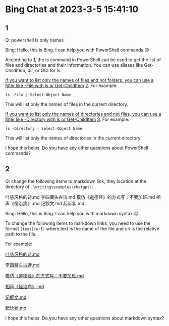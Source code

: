 # Bing Chat at 2023-3-5 15:41:10

## 1

Q: powershell ls only names

Bing: Hello, this is Bing. I can help you with PowerShell commands.😊

According to [1](https://shellgeek.com/powershell-ls-command/), the ls command in PowerShell can be used to get the list of files and directories and their information. You can use aliases like Get-ChildItem, dir, or GCI for ls.

[If you want to list only the names of files and not folders, you can use a filter like -File with ls or Get-ChildItem](https://social.technet.microsoft.com/Forums/windowsserver/en-US/b6f0cc1c-afba-465d-909c-bb2db2b9ed81/using-getchilditem-to-list-only-file-and-not-folder-names) [2](https://social.technet.microsoft.com/Forums/windowsserver/en-US/b6f0cc1c-afba-465d-909c-bb2db2b9ed81/using-getchilditem-to-list-only-file-and-not-folder-names). For example:

`ls -File | Select-Object Name`

This will list only the names of files in the current directory.

[If you want to list only the names of directories and not files, you can use a filter like -Directory with ls or Get-ChildItem](https://stackoverflow.com/questions/33787200/get-directories-names-only) [3](https://stackoverflow.com/questions/33787200/get-directories-names-only). For example:

`ls -Directory | Select-Object Name`

This will list only the names of directories in the current directory.

I hope this helps. Do you have any other questions about PowerShell commands?

## 2

Q: change the following items to markdown link, they location at the directory of `.\writing\examples\chatgpt\`:

叶慈风格的诗.md
李四藏头古诗.md
模仿《道德经》的方式写：不要加班.md
相声《怪治病》.md
记叙文.md
起诉状.md

Bing: Hello, this is Bing. I can help you with markdown syntax.😊

To change the following items to markdown links, you need to use the format `[text](url)` where text is the name of the file and url is the relative path to the file.

For example:

[叶慈风格的诗.md](.%5Cwriting%5Cexamples%5Cchatgpt%5C%E5%8F%B6%E6%85%88%E9%A3%8E%E6%A0%BC%E7%9A%84%E8%AF%97.md)

[李四藏头古诗.md](.%5Cwriting%5Cexamples%5Cchatgpt%5C%E6%9D%8E%E5%9B%9B%E8%97%8F%E5%A4%B4%E5%8F%A4%E8%AF%97.md)

[模仿《道德经》的方式写：不要加班.md](.%5Cwriting%5Cexamples%5Cchatgpt%5C%E6%A8%A1%E4%BB%BF%E3%80%8A%E9%81%93%E5%BE%B7%E7%BB%8F%E3%80%8B%E7%9A%84%E6%96%B9%E5%BC%8F%E5%86%99%EF%BC%9A%E4%B8%8D%E8%A6%81%E5%8A%A0%E7%8F%AD.md)

[相声《怪治病》.md](.%5Cwriting%5Cexamples%5Cchatgpt%5C%E7%9B%B8%E5%A3%B0%E3%80%8A%E6%80%AA%E6%B2%BB%E7%97%85%E3%80%8B.md)

[记叙文.md](.%5Cwriting%5Cexamples%5Cchatgpt%5C%E8%AE%B0%E5%8F%99%E6%96%87.md)

[起诉状.md](.%5Cwriting%5Cexamples%5Cchatgpt%5C%E8%B5%B7%E8%AF%89%E7%8A%B6.md)

I hope this helps. Do you have any other questions about markdown syntax?